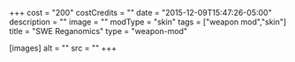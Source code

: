 +++
cost = "200"
costCredits = ""
date = "2015-12-09T15:47:26-05:00"
description = ""
image = ""
modType = "skin"
tags = ["weapon mod","skin"]
title = "SWE Reganomics"
type = "weapon-mod"

[images]
  alt = ""
  src = ""
+++
